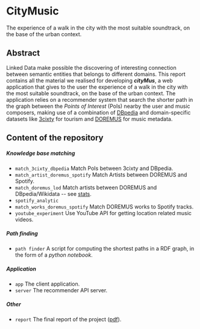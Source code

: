 # CityMusic

The experience of a walk in the city with the most suitable soundtrack, on the base of the urban context.

## Abstract

Linked Data make possible the discovering of interesting connection between semantic entities that belongs to different domains. This report contains all the material we realised for developing **_cityMus_**, a web application that gives to the user the experience of a walk in the city with the most suitable soundtrack, on the base of the urban context. The application relies on a recommender system that search the shorter path in the graph between the _Points of Interest_ (PoIs) nearby the user and music composers, making use of a combination of [DBpedia](http://dbpedia.org) and domain-specific datasets like [3cixty](http://3cixty.eurecom.fr/) for tourism and [DOREMUS](http://doremus.org) for music metadata.

## Content of the repository

##### Knowledge base matching
* `match_3cixty_dbpedia` Match PoIs between 3cixty and DBpedia.
* `match_artist_doremus_spotify` Match Artists between DOREMUS and Spotify.
* `match_doremus_lod` Match artists between DOREMUS and DBpedia/Wikidata -- see [stats](./match_doremus_lod/evaluation/v1/check_performance.ipynb).
* `spotify_analytic`
* `match_works_doremus_spotify` Match DOREMUS works to Spotify tracks.
* `youtube_experiment` Use YouTube API for getting location related music videos.

##### Path finding

* `path finder` A script for computing the shortest paths in a RDF graph, in the form of a _python notebook_.

##### Application
* `app` The client application.
* `server` The recommender API server.

##### Other

* `report` The final report of the project ([pdf](./report/report.pdf)).
